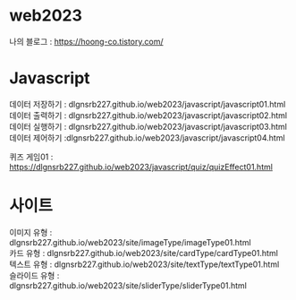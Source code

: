 # web2023
나의 블로그 : https://hoong-co.tistory.com/

# Javascript
데이터 저장하기 : dlgnsrb227.github.io/web2023/javascript/javascript01.html   
데이터 출력하기 : dlgnsrb227.github.io/web2023/javascript/javascript02.html   
데이터 실행하기 : dlgnsrb227.github.io/web2023/javascript/javascript03.html   
데이터 제어하기 :dlgnsrb227.github.io/web2023/javascript/javascript04.html   
   
퀴즈 게임01 : https://dlgnsrb227.github.io/web2023/javascript/quiz/quizEffect01.html   

# 사이트
이미지 유형 : dlgnsrb227.github.io/web2023/site/imageType/imageType01.html   
카드 유형 : dlgnsrb227.github.io/web2023/site/cardType/cardType01.html   
텍스트 유형 : dlgnsrb227.github.io/web2023/site/textType/textType01.html   
슬라이드 유형 : dlgnsrb227.github.io/web2023/site/sliderType/sliderType01.html   

